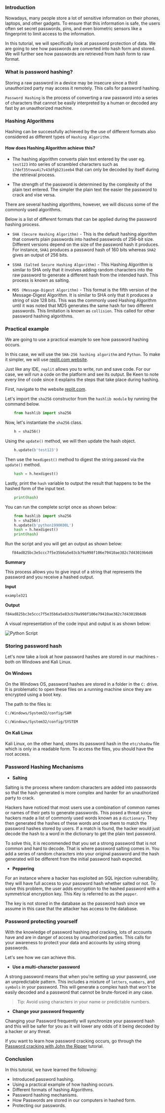 ### Introduction
Nowadays, many people store a lot of sensitive information on their phones, laptops, and other gadgets. To ensure that this information is safe, the users often set secret passwords, pins, and even biometric sensors like a fingerprint to limit access to the information.

In this tutorial, we will specifically look at password protection of data. We are going to see how passwords are converted into hash form and stored. We will further see how passwords are retrieved from hash form to raw format.

### What is password hashing?
Storing a raw password in a device may be insecure since a third unauthorized party may access it remotely. This calls for password hashing.

`Password Hashing` is the process of converting a raw password into a series of characters that cannot be easily interpreted by a human or decoded any fast by an unauthorized machine.

### Hashing Algorithms
Hashing can be successfully achieved by the use of different formats also considered as different types of `Hashing Algorithm`. 

#### How does Hashing Algorithm achieve this?
- The hashing algorithm converts plain text entered by the user eg. `test123` into series of scrambled characters such as `i7def35tvwu4i7v43dfgb23ieeb4` that can only be decoded by itself during the retrieval process.

- The strength of the password is determined by the complexity of the plain text entered. The simpler the plain text the easier the password to crack and vise versa.

There are several hashing algorithms, however, we will discuss some of the commonly used algorithms.

Below is a list of different formats that can be applied during the password hashing process.

- `SHA (Secure Hashing Algorithm)` - This is the default hashing algorithm that converts plain passwords into hashed passwords of 256-bit size. Different versions depend on the size of the password hash it produces. For instance, `SHA1` produces a password hash of 160 bits whereas `SHA2` gives an output of 256 bits.

- `SSHA (Salted Secure Hashing Algorithm)` - This Hashing Algorithm is similar to SHA only that it involves adding random characters into the raw password to generate a different hash from the intended hash. This process is known as salting.

- `MD5 (Message-Digest Algorithm)` - This format is the fifth version of the Message-Digest Algorithm. It is similar to SHA only that it produces a string of size 128 bits. This was the commonly used Hashing Algorithm until it was noted that MD5 generates the same hash for two different passwords. This limitation is known as `collision`. This called for other password hashing algorithms.

### Practical example
We are going to use a practical example to see how password hashing occurs.

In this case, we will use the `SHA-256 hashing algorithm` and `Python`. To make it simpler, we will use [replit.com website](https://replit.com/languages/python3).

Just like any IDE, `replit` allows you to write, run and save code. For our case, we will run a code on the platform and see its output. Be Keen to note every line of code since it explains the steps that take place during hashing.

First, navigate to the website [replit.com](https://replit.com/languages/python3). 

Let's import the `sha256` constructor from the `hashlib module` by running the command below.

```python
    from hashlib import sha256
```

Now, let's instantiate the `sha256` class.

```python
    h = sha256()
```

Using the `update()` method, we will then update the hash object.

```python
    h.update(b'test123')
```

Then use the `hexdigest()` method to digest the string passed via the `update()` method.

```python
    hash = h.hexdigest()
```

Lastly, print the `hash` variable to output the result that happens to be the hashed form of the input text.

```python
    print(hash)
```

You can run the complete script once as shown below:

```python
    from hashlib import sha256
    h = sha256()
    h.update(b'python1990K00L')
    hash = h.hexdigest()
    print(hash)
```

Run the script and you will get an output as shown below:

```bash
   f84ad825bc3e5ccc7f5e35b6a5e83cb79a998f106e79410ae382c7d43019b6d6
```

**Summary**

This process allows you to give input of a string that represents the password and you receive a hashed output.

**Input**

```bash
example321
```

**Output**

```bash
f84ad825bc3e5ccc7f5e35b6a5e83cb79a998f106e79410ae382c7d43019b6d6
```

A visual representation of the code input and output is as shown below:

![Python Script](/engineering-education/how-password-hashing-occurs/script.png)

### Storing password hash
Let's now take a look at how password hashes are stored in our machines - both on Windows and Kali Linux. 

#### On Windows 

On the Windows OS, password hashes are stored in a folder in the `C:` drive. It is problematic to open these files on a running machine since they are encrypted using a boot key.

The path to the files is:

`C:/Windows/System32/config/SAM`

`C:/Windows/System32/config/SYSTEM`

#### On Kali Linux

Kali Linux, on the other hand, stores its password hash in the `etc/shadow` file which is only in a readable form. To access the files, you should have the root access.

### Password Hashing Mechanisms

- **Salting**

Salting is the process where random characters are added into passwords so that the hash generated is more complex and harder for an unauthorized party to crack.

Hackers have noticed that most users use a combination of common names or names of their pets to generate passwords. This posed a threat since hackers made a list of commonly used words known as a `dictionary`. They then generated the hashes of these words and use them to match the password hashes stored by users. If a match is found, the hacker would just decode the hash to a word in the dictionary to get the plain text password.

To solve this, it is recommended that you set a strong password that is not common and hard to decode. That is where password salting comes in. You add a series of random characters into your original password and the hash generated will be different from the initial password hash expected.

- **Peppering**

For an instance where a hacker has exploited an SQL injection vulnerability, they will have full access to your password hash whether salted or not. To solve this problem, the user adds encryption to the hashed password with a symmetrical encryption key. This Key is referred to as the `pepper`.

The key is not stored in the database as the password hash since we assume in this case that the attacker has access to the database.

### Password protecting yourself
With the knowledge of password hashing and cracking, lots of accounts have and are in danger of access by unauthorized parties. This calls for your awareness to protect your data and accounts by using strong passwords.

Let's see how we can achieve this.

- **Use a multi-character password**

A strong password means that when you're setting up your password, use an unpredictable pattern. This includes a mixture of `letters`, `numbers`, and `symbols` in your password. This will generate a complex hash that won't be easily decoded and a password that cannot be brute-forced in any case.

> Tip: Avoid using characters in your name or predictable numbers.

- **Change your password frequently**

Changing your Password frequently will synchronize your password hash and this will be safer for you as it will lower any odds of it being decoded by a hacker or any threat.

If you want to learn how password cracking occurs, go through the [Password cracking with John the Ripper](https://www.section.io/engineering-education/password-cracking-with-john-the-ripper/) tutorial.

### Conclusion
In this tutorial, we have learned the following:
- Introduced password hashing.
- Using a practical example of how hashing occurs.
- Different formats of hashing Algorithms.
- Password hashing mechanisms.
- How Passwords are stored in our computers in hashed form.
- Protecting our passwords.
